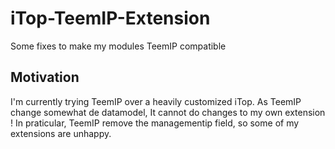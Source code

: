# iTop-TeemIP-Extension
Some fixes to make my modules TeemIP compatible

## Motivation

I'm currently trying TeemIP over a heavily customized iTop. As TeemIP change somewhat de datamodel, It cannot do changes to my own extension ! In praticular, TeemIP remove the managementip field, so some of my extensions are unhappy.
